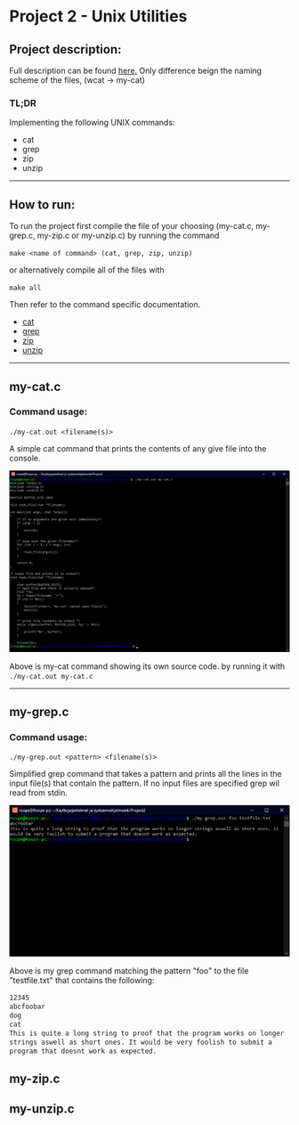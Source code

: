 # Project 2 - Unix Utilities

## Project description:

Full description can be found [here.](https://github.com/remzi-arpacidusseau/ostep-projects/blob/master/initial-utilities/README.md) Only difference beign the naming scheme of the files, (wcat -> my-cat)

### TL;DR

Implementing the following UNIX commands:

* cat
* grep
* zip
* unzip

---

## How to run:

To run the project first compile the file of your choosing (my-cat.c, my-grep.c, my-zip.c or my-unzip.c) by running the command 

``make <name of command> (cat, grep, zip, unzip)``

or alternatively compile all of the files with 

``make all``

Then refer to the command specific documentation.

* [cat](#my-catc)
* [grep](#my-grepc)
* [zip](#my-zipc)
* [unzip](#my-unzipc)

---

## my-cat.c

### Command usage:

``./my-cat.out <filename(s)>``

A simple cat command that prints the contents of any give file into the console.

![my-cat working](img/my-cat.png)

Above is my-cat command showing its own source code. by running it with ``./my-cat.out my-cat.c``

---

## my-grep.c

### Command usage:
``./my-grep.out <pattern> <filename(s)>``

Simplified grep command that takes a pattern and prints all the lines in the input file(s) that contain the pattern. If no input files are specified grep wil read from stdin.

![my-grep working](img/my-grep.png)

Above is my grep command matching the pattern "foo" to the file "testfile.txt" that contains the following:

```
12345
abcfoobar
dog
cat
This is quite a long string to proof that the program works on longer strings aswell as short ones. It would be very foolish to submit a program that doesnt work as expected.
```

## my-zip.c

## my-unzip.c